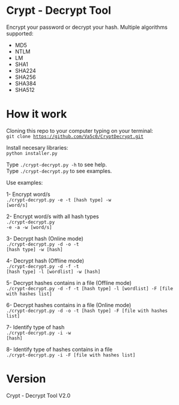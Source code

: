 # Crypt - Decrypt Tool
Encrypt your password or decrypt your hash. Multiple algorithms supported:
- MD5
- NTLM
- LM
- SHA1
- SHA224
- SHA256
- SHA384
- SHA512

# How it work
Cloning this repo to your computer typing on your terminal:<br/>
<code>git clone https://github.com/Va5c0/CryptDecrypt.git</code>

Install necesary libraries:<br/>
<code>python installer.py</code>


Type <code>./crypt-decrypt.py -h</code> to see help.<br/>
Type <code>./crypt-decrypt.py</code> to see examples.<br/>

Use examples:

1- Encrypt word/s<br/>
<code>./crypt-decrypt.py -e -t [hash type] -w [word/s]</code>

2- Encrypt word/s with all hash types<br/>
<code>./crypt-decrypt.py -e -a -w [word/s]</code>

3- Decrypt hash (Online mode)<br/>
<code>./crypt-decrypt.py -d -o -t [hash type] -w [hash]</code>

4- Decrypt hash (Offline mode)<br/>
<code>./crypt-decrypt.py -d -f -t [hash type] -l [wordlist] -w [hash]</code>

5- Decrypt hashes contains in a file (Offline mode)<br/>
<code>./crypt-decrypt.py -d -f -t [hash type] -l [wordlist] -F [file with hashes list]</code>

6- Decrypt hashes contains in a file (Online mode)<br/>
<code>./crypt-decrypt.py -d -o -t [hash type] -F [file with hashes list]</code>

7- Identify type of hash<br/>
<code>./crypt-decrypt.py -i -w [hash]</code>

8- Identify type of hashes contains in a file<br/>
<code>./crypt-decrypt.py -i -F [file with hashes list]</code>


# Version
Crypt - Decrypt Tool V2.0

